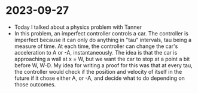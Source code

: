 2023-09-27
==========
- Today I talked about a physics problem with Tanner
- In this problem, an imperfect controller controls a car. The controller is imperfect because it can only do anything in "tau" intervals, tau being a measure of time. At each time, the controller can change the car's acceleration to A or -A, instantaneously. The idea is that the car is approaching a wall at x = W, but we want the car to stop at a point a bit before W, W-D. 
  My idea for writing a proof for this was that at every tau, the controller would check if the position and velocity of itself in the future if it chose either A, or -A, and decide what to do depending on those outcomes.
